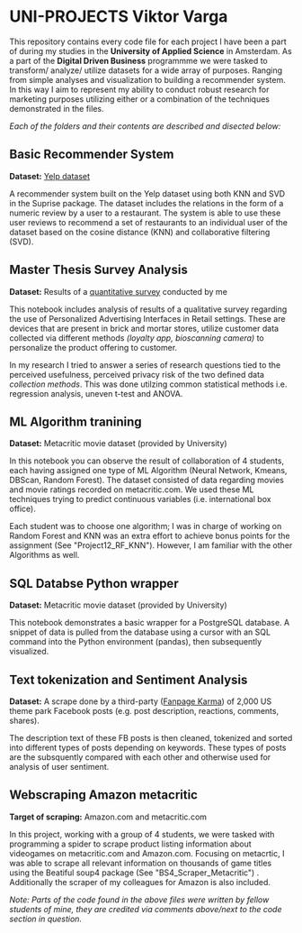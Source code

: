 # <b>UNI-PROJECTS</b> Viktor Varga 
This repository contains every code file for each project I have been a part of during my studies in the <b>University of Applied Science</b> in Amsterdam. 
As a part of the <b>Digital Driven Business</b> programmme we were tasked to transform/ analyze/ utilize datasets for a wide array of purposes. Ranging from simple analyses and visualization to building a recommender system. 
In this way I aim to represent my ability to conduct robust research for marketing purposes utilizing either or a combination of the techniques demonstrated in the files.

<i>Each of the folders and their contents are described and disected below:</i>

## Basic Recommender System

<b>Dataset:</b> [Yelp dataset](https://www.kaggle.com/datasets/yelp-dataset/yelp-dataset)

A recommender system built on the Yelp dataset using both KNN and SVD in the Suprise package. The dataset includes the relations in the form of a numeric review by a user to a restaurant.
The system is able to use these user reviews to recommend a set of restaurants to an individual user of the dataset based on the cosine distance (KNN) and collaborative filtering (SVD).  

## Master Thesis Survey Analysis

<b> Dataset:</b> Results of a [quantitative survey](https://www.linkedin.com/feed/update/urn:li:activity:7097200463053246466/) conducted by me

This notebook includes analysis of results of a qualitative survey regarding the use of Personalized Advertising Interfaces in Retail settings. 
These are devices that are present in brick and mortar stores, utilize customer data collected via different methods <i>(loyalty app, bioscanning camera)</i> to personalize the product offering to customer.

In my research I tried to answer a series of research questions tied to the perceived usefulness, perceived privacy risk of the two defined data <i>collection methods</i>. This was done utilzing common statistical methods i.e. regression analysis, uneven t-test and ANOVA.

## ML Algorithm tranining

<b> Dataset:</b> Metacritic movie dataset (provided by University)

In this notebook you can observe the result of collaboration of 4 students, each having assigned one type of ML Algorithm (Neural Network, Kmeans, DBScan, Random Forest). The dataset consisted of data regarding movies and movie ratings recorded on metacritic.com. We used these ML techniques trying to predict continuous variables (i.e. international box office). 

Each student was to choose one algorithm; I was in charge of working on Random Forest and KNN was an extra effort to achieve bonus points for the assignment (See "Project12_RF_KNN"). 
However, I am familiar with the other Algorithms as well.

## SQL Databse Python wrapper

<b> Dataset:</b> Metacritic movie dataset (provided by University)

This notebook demonstrates a basic wrapper for a PostgreSQL database. A snippet of data is pulled from the database using a cursor with an SQL command into the Python environment (pandas), then subsequently visualized. 

## Text tokenization and Sentiment Analysis

<b> Dataset:</b> A scrape done by a third-party ([Fanpage Karma](https://www.fanpagekarma.com/)) of 2,000 US theme park Facebook posts (e.g. post description, reactions, comments, shares).

The description text of these FB posts is then cleaned, tokenized and sorted into different types of posts depending on keywords. These types of posts are the subsquently compared with each other and otherwise used for analysis of user sentiment.

## Webscraping Amazon metacritic

<b> Target of scraping:</b> Amazon.com and metacritic.com

In this project, working with a group of 4 students, we were tasked with programming a spider to scrape product listing information about videogames on metacritic.com and Amazon.com. Focusing on metacrtic, I was able to scrape all relevant information on thousands of game titles using the Beatiful soup4 package (See "BS4_Scraper_Metacritic") . Additionally the scraper of my colleagues for Amazon is also included.


<i> Note: Parts of the code found in the above files were written by fellow students of mine, they are credited via comments above/next to the code section in question.</i> 
